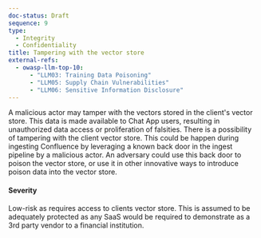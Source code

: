 ```yaml
---
doc-status: Draft
sequence: 9
type:
  - Integrity
  - Confidentiality
title: Tampering with the vector store
external-refs:
  - owasp-llm-top-10:
      - "LLM03: Training Data Poisoning"
      - "LLM05: Supply Chain Vulnerabilities"
      - "LLM06: Sensitive Information Disclosure"
---
```


A malicious actor may tamper with the vectors stored in the client's vector store. 
This data is made available to Chat App users, resulting in unauthorized data access or proliferation of falsities.
There is a possibility of tampering with the client vector store. This could be happen during 
ingesting Confluence by leveraging a known back door in the ingest pipeline by a malicious actor. An adversary could use this
back door to poison the vector store, or use it in other innovative ways to introduce poison data into the vector store.

#### Severity

Low-risk as requires access to clients vector store. This is assumed to be adequately protected as any SaaS would be required to demonstrate as a 3rd party vendor to a financial institution.
